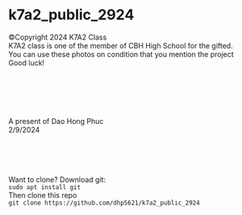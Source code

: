 # k7a2_public_2924


©Copyright 2024 K7A2 Class<br />
K7A2 class is one of the member of CBH High School for the gifted.<br />
You can use these photos on condition that you mention the project<br />
Good luck!<br /><br /><br /><br /><br /><br />



A present of Dao Hong Phuc<br />
2/9/2024<br /><br /><br /><br /><br />


Want to clone? Download git:<br />
`sudo apt install git`
<br />
Then clone this repo<br />
`git clone https://github.com/dhp5621/k7a2_public_2924`
